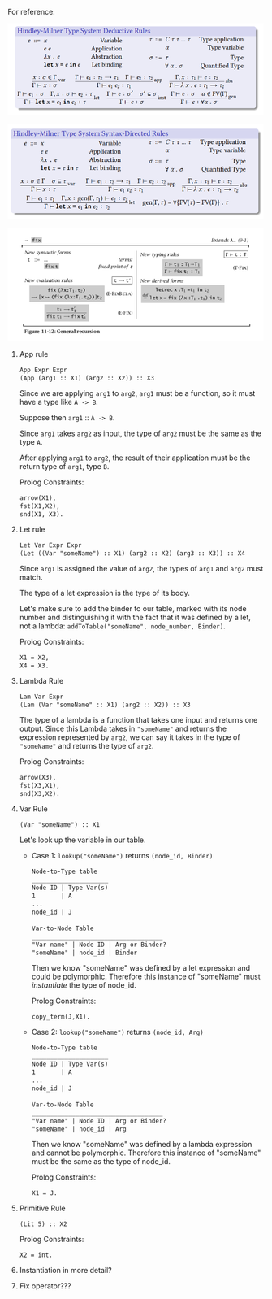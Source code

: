 For reference:

![image info](./slide_17.png)

![image info](./slide_59.png)

![image info](./TAPL_page_144.png)

1. App rule

   ```
   App Expr Expr
   (App (arg1 :: X1) (arg2 :: X2)) :: X3
   ```

   Since we are applying `arg1` to `arg2`, `arg1` must be a function, so it must have a type like `A -> B`.

   Suppose then `arg1` :: `A -> B`.

   Since `arg1` takes `arg2` as input, the type of `arg2` must be the same as the type `A`.

   After applying `arg1` to `arg2`, the result of their application must be the return type of `arg1`, type `B`.

   Prolog Constraints:

   ```
   arrow(X1),
   fst(X1,X2),
   snd(X1, X3).
   ```

   

2. Let rule

   ```
   Let Var Expr Expr
   (Let ((Var "someName") :: X1) (arg2 :: X2) (arg3 :: X3)) :: X4
   ```

   Since `arg1` is assigned the value of `arg2`, the types of `arg1` and `arg2` must match.

   The type of a let expression is the type of its body.

   Let's make sure to add the binder to our table, marked with its node number and distinguishing it with the fact that it was defined by a let, not a lambda: `addToTable("someName", node_number, Binder)`.

   Prolog Constraints:

   ```
   X1 = X2,
   X4 = X3.
   ```

   

3. Lambda Rule

   ```
   Lam Var Expr
   (Lam (Var "someName" :: X1) (arg2 :: X2)) :: X3
   ```

   The type of a lambda is a function that takes one input and returns one output. Since this Lambda takes in `"someName"` and returns the expression represented by `arg2`, we can say it takes in the type of `"someName"` and returns the type of `arg2`.

   Prolog Constraints:

   ```
   arrow(X3),
   fst(X3,X1),
   snd(X3,X2).
   ```

   

4. Var Rule

   ```
   (Var "someName") :: X1
   ```

   Let's look up the variable in our table.

   - Case 1: `lookup("someName")` returns `(node_id, Binder)`

     ```
     Node-to-Type table
     _____________________
     Node ID | Type Var(s)           
     1       | A
     ...
     node_id | J
     
     Var-to-Node Table
     ____________________________________
     "Var name" | Node ID | Arg or Binder? 
     "someName" | node_id | Binder
     ```

     Then we know "someName" was defined by a let expression and could be polymorphic. Therefore this instance of "someName" must *instantiate* the type of node_id.

     Prolog Constraints:

     ```
     copy_term(J,X1).
     ```

     

   - Case 2: `lookup("someName")` returns `(node_id, Arg)`

     ```
     Node-to-Type table
     _____________________
     Node ID | Type Var(s)           
     1       | A
     ...
     node_id | J
     
     Var-to-Node Table
     ____________________________________
     "Var name" | Node ID | Arg or Binder? 
     "someName" | node_id | Arg
     ```

     Then we know "someName" was defined by a lambda expression and cannot be polymorphic. Therefore this instance of "someName" must be the same as the type of node_id.

     Prolog Constraints:

     ```
     X1 = J.
     ```

5. Primitive Rule

   ```
   (Lit 5) :: X2
   ```

   Prolog Constraints:

   ```
   X2 = int.
   ```

   

6. Instantiation in more detail?

7. Fix operator???

   